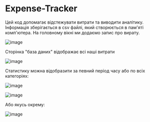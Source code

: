 # Expense-Tracker
Цей код допомагає відстежувати витрати та виводити аналітику. Інформація зберігається в csv файлі, який створюється в пам'яті комп'ютера.
На головному вікні ми додаємо запис про вирату.

![image](https://user-images.githubusercontent.com/92088991/225548740-d154a806-26f2-426b-b557-fd04da6e46f3.png)

Сторінка "база даних" відображає всі наші витрати

![image](https://user-images.githubusercontent.com/92088991/225548960-b3a14029-f77d-44f0-9c5f-03891c9df11b.png)

Статистику можна відобразити за певний період часу або по всіх категоріях:

![image](https://user-images.githubusercontent.com/92088991/225549400-78a59edc-6c61-4a42-89f7-6a26118335fb.png)

![image](https://user-images.githubusercontent.com/92088991/225549629-1e42c336-b16b-4291-b8e3-9374a8287edf.png)

Або якусь окрему:

![image](https://user-images.githubusercontent.com/92088991/225549564-8847e830-44b6-48ec-9cf7-781fd4597fbb.png)
